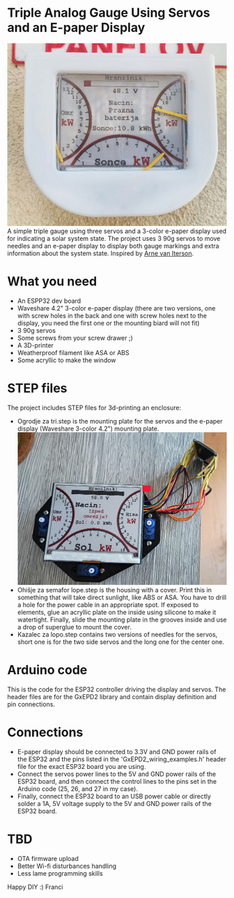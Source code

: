 # Triple Analog Gauge Using Servos and an E-paper Display
![The gauge](3semafor.jpg)
A simple triple gauge using three servos and a 3-color e-paper display used for indicating a solar system state.
The project uses 3 90g servos to move needles and an e-paper display to display both gauge markings and extra information about the system state.
Inspired by [Arne van Iterson](https://arnweb.nl/gitea/arne/EinkAnalog).

# What you need
- An ESPP32 dev board
- Waveshare 4.2" 3-color e-paper display (there are two versions, one with screw holes in the back and one with screw holes next to the display, you need the first one or the mounting biard will not fit)
- 3 90g servos
- Some screws from your screw drawer ;)
- A 3D-printer
- Weatherproof filament like ASA or ABS
- Some acryllic to make the window

# STEP files
The project includes STEP files for 3d-printing an enclosure:
- Ogrodje za tri.step is the mounting plate for the servos and the e-paper display (Waveshare 3-color 4.2") mounting plate. ![The mounting plate](mountplate.jpg)
- Ohišje za semafor lope.step is the housing with a cover. Print this in something that will take direct sunlight, like ABS or ASA. You have to drill a hole for the power cable in an appropriate spot. If exposed to elements, glue an acryllic plate on the inside using silicone to make it watertight. Finally, slide the mounting plate in the grooves inside and use a drop of superglue to mount the cover.
- Kazalec za lopo.step contains two versions of needles for the servos, short one is for the two side servos and the long one for the center one.

# Arduino code
This is the code for the ESP32 controller driving the display and servos. The header files are for the GxEPD2 library and contain display definition and pin connections.

# Connections
- E-paper display should be connected to 3.3V and GND power rails of the ESP32 and the pins listed in the 'GxEPD2_wiring_examples.h' header file for the exact ESP32 board you are using.
- Connect the servos power lines to the 5V and GND power rails of the ESP32 board, and then connect the control lines to the pins set in the Arduino code (25, 26, and 27 in my case).
- Finally, connect the ESP32 board to an USB power cable or directly solder a 1A, 5V voltage supply to the 5V and GND power rails of the ESP32 board.

# TBD
- OTA firmware upload
- Better Wi-fi disturbances handling
- Less lame programming skills

Happy DIY :)
Franci
